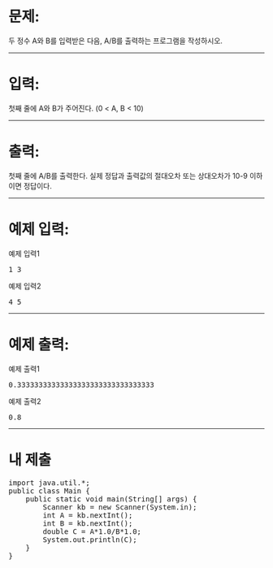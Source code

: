 # 문제: 
두 정수 A와 B를 입력받은 다음, A/B를 출력하는 프로그램을 작성하시오.

---
# 입력: 
첫째 줄에 A와 B가 주어진다. (0 < A, B < 10)

---
# 출력: 
첫째 줄에 A/B를 출력한다. 실제 정답과 출력값의 절대오차 또는 상대오차가 10-9 이하이면 정답이다.

---
# 예제 입력:

예제 입력1
<pre>
1 3
</pre>

예제 입력2
<pre>
4 5
</pre>

---
# 예제 출력:

예제 출력1
<pre>
0.33333333333333333333333333333333
</pre>

예제 출력2
<pre>
0.8
</pre>

---
# 내 제출
<pre>
import java.util.*;
public class Main {
	public static void main(String[] args) {
		Scanner kb = new Scanner(System.in);
		int A = kb.nextInt();
		int B = kb.nextInt();
		double C = A*1.0/B*1.0;
		System.out.println(C);
	}
}
</pre>
